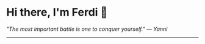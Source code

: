 <h1>Hi there, I'm Ferdi 👋</h1>

<p><em>
  "The most important battle is one to conquer yourself." — Yanni
</em></p>

---
